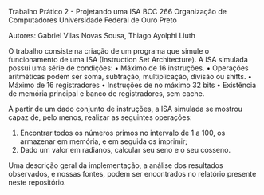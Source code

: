 Trabalho Prático 2 - Projetando uma ISA
BCC 266 Organização de Computadores
Universidade Federal de Ouro Preto

Autores: Gabriel Vilas Novas Sousa, Thiago Ayolphi Liuth

O trabalho consiste na criação de um programa que simule o funcionamento de uma ISA (Instruction
Set Architecture).
A ISA simulada possui uma série de condições:
• Máximo de 16 instruções.
• Operações aritméticas podem ser soma, subtração, multiplicação, divisão ou shifts.
• Máximo de 16 registradores
• Instruções de no máximo 32 bits
• Existência de memória principal e banco de registradores, sem cache.


À partir de um dado conjunto de instruções, a ISA simulada se mostrou capaz de, pelo menos, realizar as seguintes operações:
1. Encontrar todos os números primos no intervalo de 1 a 100, os armazenar em memória, e em
seguida os imprimir;
2. Dado um valor em radianos, calcular seu seno e o seu cosseno.

Uma descrição geral da implementação, a análise dos resultados observados, e nossas fontes, podem ser encontrados no relatório presente neste repositório.
